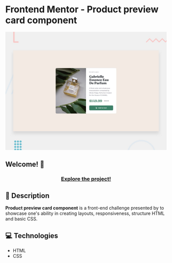 # Frontend Mentor - Product preview card component

![Design preview for the Product preview card component coding challenge](./design/desktop-preview.jpg)

## Welcome! 👋

<div align="center">
  <h3><a href="https://michelesilva20.github.io/responsive-card/" target="_blank">Explore the project!</a></h3>
</div>

<div>
    <h2>📖 Description</h2>
    <p><strong>Product preview card component</strong> is a front-end challenge presented by <a href="https://www.frontendmentor.io/" target="_blank"></a> to showcase one's ability in creating layouts, responsiveness, structure HTML and basic CSS.</p>

</div>

<div>
  <h2>💻 Technologies</h2>
  <ul>
    <li>HTML</li>
    <li>CSS</li>
  </ul>
</div>

